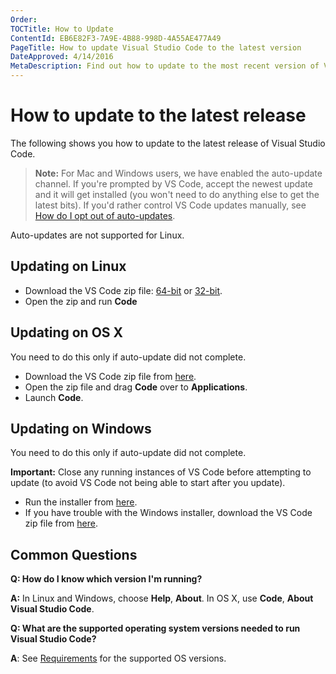 ```yaml
---
Order:
TOCTitle: How to Update
ContentId: EB6E82F3-7A9E-4B88-998D-4A55AE477A49
PageTitle: How to update Visual Studio Code to the latest version
DateApproved: 4/14/2016
MetaDescription: Find out how to update to the most recent version of Visual Studio Code – an evolved Code editing experience on Mac OS X, Linux and Windows.
---
```


# How to update to the latest release

The following shows you how to update to the latest release of Visual Studio Code.

>**Note:** For Mac and Windows users, we have enabled the auto-update channel. If you're prompted by VS Code, accept the newest update and it will get installed (you won't need to do anything else to get the latest bits). If you'd rather control VS Code updates manually, see [How do I opt out of auto-updates](/docs/supporting/faq.md#how-do-i-opt-out-of-vs-code-autoupdates).

Auto-updates are not supported for Linux.

## Updating on Linux

* Download the VS Code zip file: [64-bit](https://go.microsoft.com/fwlink/?LinkID=534108) or [32-bit](https://go.microsoft.com/fwlink/?LinkID=615206).
* Open the zip and run **Code**

## Updating on OS X

You need to do this only if auto-update did not complete.

* Download the VS Code zip file from [here](https://go.microsoft.com/fwlink/?LinkID=534106).
* Open the zip file and drag **Code** over to **Applications**.
* Launch **Code**.

## Updating on Windows

You need to do this only if auto-update did not complete.

**Important:** Close any running instances of VS Code before attempting to update (to avoid VS Code not being able to start after you update).

* Run the installer from [here](https://go.microsoft.com/fwlink/?LinkID=534107).
* If you have trouble with the Windows installer, download the VS Code zip file from [here](https://go.microsoft.com/fwlink/?LinkID=615207).

## Common Questions

**Q: How do I know which version I'm running?**

**A:** In Linux and Windows, choose **Help**, **About**. In OS X, use **Code**, **About Visual Studio Code**.


**Q: What are the supported operating system versions needed to run Visual Studio Code?**

**A**: See [Requirements](requirements) for the supported OS versions.
